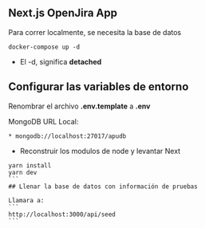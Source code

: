 
## Next.js OpenJira App

Para correr localmente, se necesita la base de datos
```
docker-compose up -d
```


* El -d, significa __detached__

## Configurar las variables de entorno
Renombrar el archivo __.env.template__ a __.env__

MongoDB URL Local:

```
* mongodb://localhost:27017/apudb
```

* Reconstruir los modulos de node y levantar Next
````
yarn install
yarn dev
```
## Llenar la base de datos con información de pruebas

Llamara a:
```
http://localhost:3000/api/seed
```